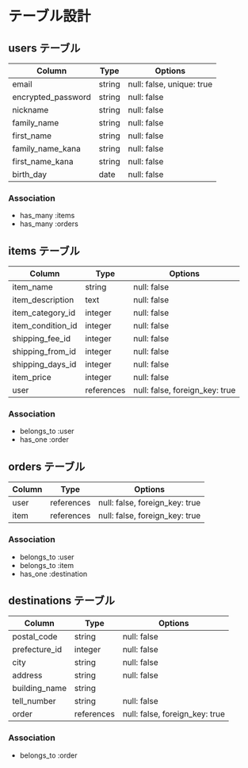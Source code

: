 # テーブル設計

## users テーブル

| Column             | Type    | Options                   |
| -------------------| --------| ------------------------- |
| email              | string  | null: false, unique: true |
| encrypted_password | string  | null: false               |
| nickname           | string  | null: false               |
| family_name        | string  | null: false               |
| first_name         | string  | null: false               |
| family_name_kana   | string  | null: false               |
| first_name_kana    | string  | null: false               |
| birth_day          | date    | null: false               |


### Association

- has_many :items
- has_many :orders

## items テーブル

| Column            | Type       | Options                        |
| ----------------- | -----------| ------------------------------ |
| item_name         | string     | null: false                    |
| item_description  | text       | null: false                    |
| item_category_id  | integer    | null: false                    |
| item_condition_id | integer    | null: false                    |
| shipping_fee_id   | integer    | null: false                    |
| shipping_from_id  | integer    | null: false                    |
| shipping_days_id  | integer    | null: false                    |
| item_price        | integer    | null: false                    |
| user              | references | null: false, foreign_key: true |


### Association

- belongs_to :user
- has_one :order


## orders テーブル

| Column    | Type       | Options                        |
| --------- | ---------- | ------------------------------ |
| user      | references | null: false, foreign_key: true |
| item      | references | null: false, foreign_key: true |

### Association

- belongs_to :user
- belongs_to :item
- has_one :destination


## destinations テーブル

| Column           | Type       | Options                        |
| ---------------- | -----------| -------------------------------|
| postal_code      | string     | null: false                    |
| prefecture_id    | integer    | null: false                    |
| city             | string     | null: false                    |
| address          | string     | null: false                    |
| building_name    | string     |                                |
| tell_number      | string     | null: false                    |
| order            | references | null: false, foreign_key: true |

### Association

- belongs_to :order

